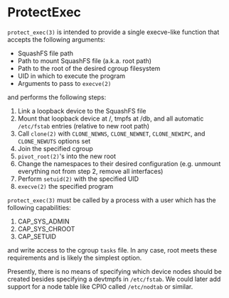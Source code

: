 # ProtectExec

`protect_exec(3)` is intended to provide a single execve-like function that accepts the following arguments:

 - SquashFS file path
 - Path to mount SquashFS file (a.k.a. root path)
 - Path to the root of the desired cgroup filesystem
 - UID in which to execute the program
 - Arguments to pass to `execve(2)`

and performs the following steps:

 1. Link a loopback device to the SquashFS file
 2. Mount that loopback device at /, tmpfs at /db, and all automatic `/etc/fstab` entries (relative to new root path)
 3. Call `clone(2)` with `CLONE_NEWNS`, `CLONE_NEWNET`, `CLONE_NEWIPC`, and `CLONE_NEWUTS` options set
 4. Join the specified cgroup
 5. `pivot_root(2)`'s into the new root
 6. Change the namespaces to their desired configuration (e.g. unmount everything not from step 2, remove all interfaces)
 7. Perform `setuid(2)` with the specified UID
 8. `execve(2)` the specified program

`protect_exec(3)` must be called by a process with a user which has the following capabilities:

 1. CAP_SYS_ADMIN
 2. CAP_SYS_CHROOT
 3. CAP_SETUID

and write access to the cgroup `tasks` file. In any case, root meets these requirements and is likely the simplest option.

Presently, there is no means of specifying which device nodes should be created besides specifying a devtmpfs in `/etc/fstab`. We could later add support for a node table like CPIO called `/etc/nodtab` or similar.
